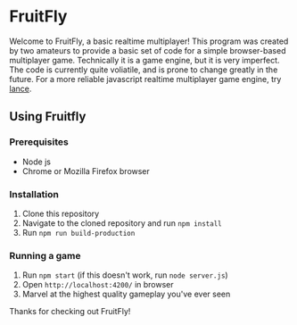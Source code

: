 # FruitFly
Welcome to FruitFly, a basic realtime multiplayer! 
This program was created by two amateurs to provide a basic set of code for a simple browser-based multiplayer game. 
Technically it is a game engine, but it is very imperfect. 
The code is currently quite voliatile, and is prone to change greatly in the future. 
For a more reliable javascript realtime multiplayer game engine, try [lance](http://lance.gg/).

## Using Fruitfly
### Prerequisites
- Node js
- Chrome or Mozilla Firefox browser
### Installation
1. Clone this repository
2. Navigate to the cloned repository and run ```npm install```
3. Run ```npm run build-production```
### Running a game
1. Run ```npm start``` (if this doesn't work, run ```node server.js```)
2. Open ```http://localhost:4200/``` in browser
3. Marvel at the highest quality gameplay you've ever seen

Thanks for checking out FruitFly!

